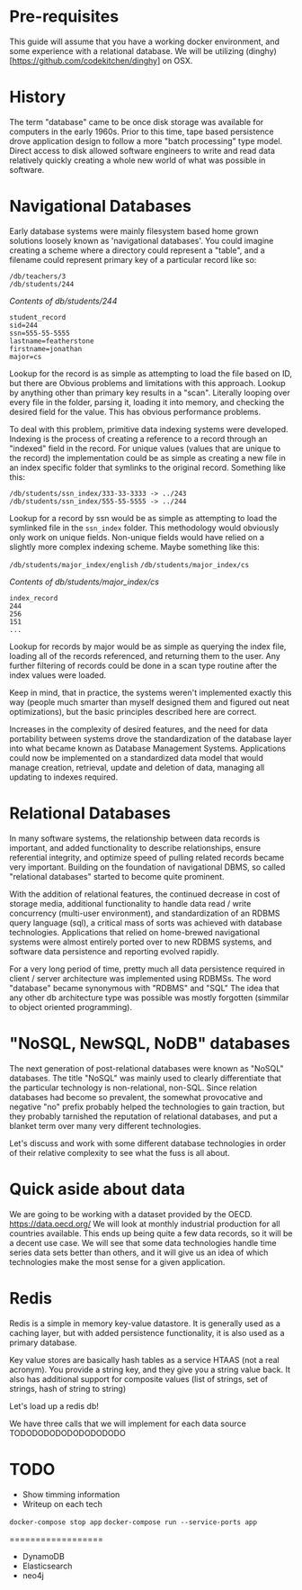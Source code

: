 Pre-requisites
==============
This guide will assume that you have a working docker environment, and some experience with a relational database.  We
will be utilizing (dinghy)[https://github.com/codekitchen/dinghy] on OSX.

History
=======
The term "database" came to be once disk storage was available for computers in the early 1960s.  Prior to this time,
tape based persistence drove application design to follow a more "batch processing" type model.  Direct access to disk
allowed software engineers to write and read data relatively quickly creating a whole new world of what was possible in
software.

Navigational Databases
======================
Early database systems were mainly filesystem based home grown solutions loosely known as 'navigational databases'.  You
could imagine creating a scheme where a directory could represent a "table", and a filename could represent primary key
of a particular record like so:

`/db/teachers/3`  
`/db/students/244`

*Contents of db/students/244*
```
student_record
sid=244
ssn=555-55-5555
lastname=featherstone
firstname=jonathan
major=cs
```

Lookup for the record is as simple as attempting to load the file based on ID, but there are Obvious problems and
limitations with this approach.  Lookup by anything other than primary key results in a "scan".  Literally looping over
every file in the folder, parsing it, loading it into memory, and checking the desired field for the value.  This has
obvious performance problems.

To deal with this problem, primitive data indexing systems were developed.  Indexing is the process of creating a
reference to a record through an "indexed" field in the record.  For unique values (values that are unique to the
record) the implementation could be as simple as creating a new file in an index specific folder that symlinks to the
original record. Something like this:

`/db/students/ssn_index/333-33-3333 -> ../243`  
`/db/students/ssn_index/555-55-5555 -> ../244`

Lookup for a record by ssn would be as simple as attempting to load the symlinked file in the `ssn_index` folder.  This
methodology would obviously only work on unique fields.  Non-unique fields would have relied on a slightly more complex
indexing scheme.  Maybe something like this:

`/db/students/major_index/english`
`/db/students/major_index/cs`

*Contents of db/students/major_index/cs*
```
index_record
244
256
151
...
```

Lookup for records by major would be as simple as querying the index file, loading all of the records referenced, and
returning them to the user.  Any further filtering of records could be done in a scan type routine after the index
values were loaded.

Keep in mind, that in practice, the systems weren't implemented exactly this way (people much smarter than myself
designed them and figured out neat optimizations), but the basic principles described here are correct.

Increases in the complexity of desired features, and the need for data portability between systems drove the
standardization of the database layer into what became known as Database Management Systems.  Applications could now
be implemented on a standardized data model that would manage creation, retrieval, update and deletion of data, managing
all updating to indexes required.

Relational Databases
=====================
In many software systems, the relationship between data records is important, and added functionality to describe
relationships, ensure referential integrity, and optimize speed of pulling related records became very important.
Building on the foundation of navigational DBMS, so called "relational databases" started to become quite prominent.

With the addition of relational features, the continued decrease in cost of storage media, additional functionality
to handle data read / write concurrency (multi-user environment), and standardization of an RDBMS query language (sql),
a critical mass of sorts was achieved with database technologies.  Applications that relied on home-brewed navigational
systems were almost entirely ported over to new RDBMS systems, and software data persistence and reporting evolved
rapidly.

For a very long period of time, pretty much all data persistence required in client / server architecture was
implemented using RDBMSs.  The word "database" became synonymous with "RDBMS" and "SQL"  The idea that any other db
architecture type was possible was mostly forgotten (simmilar to object oriented programming).

"NoSQL, NewSQL, NoDB" databases
===============================
The next generation of post-relational databases were known as "NoSQL" databases.  The title "NoSQL" was mainly used to
clearly differentiate that the particular technology is non-relational, non-SQL.  Since relation databases had become
so prevalent, the somewhat provocative and negative "no" prefix probably helped the technologies to gain traction, but
they probably tarnished the reputation of relational databases, and put a blanket term over many very different
technologies.

Let's discuss and work with some different database technologies in order of their relative complexity to see what the
fuss is all about.

Quick aside about data
======================
We are going to be working with a dataset provided by the OECD.  https://data.oecd.org/ We will look at monthly
industrial production for all countries available.  This ends up being quite a few data records, so it will be a decent
use case.  We will see that some data technologies handle time series data sets better than others, and it will give us
an idea of which technologies make the most sense for a given application.


Redis
=====
Redis is a simple in memory key-value datastore.  It is generally used as a caching layer, but with added persistence
functionality, it is also used as a primary database.

Key value stores are basically hash tables as a service HTAAS (not a real acronym).  You provide a string key, and they
give you a string value back.  It also has additional support for composite values (list of strings, set of strings,
hash of string to string)

Let's load up a redis db!

We have three calls that we will implement for each data source TODODODODODODODODODO


TODO
====
* Show timming information
* Writeup on each tech

`docker-compose stop app`
`docker-compose run --service-ports app`

==================
* DynamoDB
* Elasticsearch
* neo4j